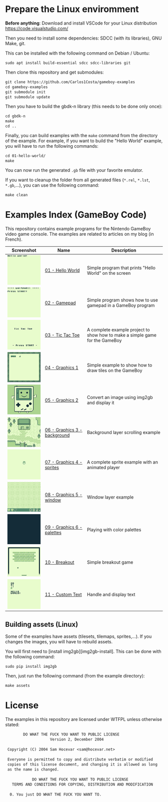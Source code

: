 # Prepare the Linux enviromment

**Before anything**: Download and install VSCode for your Linux distribution https://code.visualstudio.com/

Then you need to install some dependencies: SDCC (with its libraries), GNU Make, git.

This can be installed with the following command on Debian / Ubuntu:

    sudo apt install build-essential sdcc sdcc-libraries git

Then clone this repository and get submodules:

    git clone https://github.com/Carlos1Costa/gameboy-examples
    cd gameboy-examples
    git submodule init
    git submodule update

Then you have to build the gbdk-n library (this needs to be done only once):

    cd gbdk-n
    make
    cd ..

Finally, you can build examples with the `make` command from the directory of the example. 
For example, if you want to build the "Hello World" example, you will have to run the following commands:

    cd 01-hello-world/
    make

You can now run the generated `.gb` file with your favorite emulator.

If you want to cleanup the folder from all generated files (`*.rel`, `*.lst`, `*.gb`,...), you can use the following command:

    make clean


# Examples Index (GameBoy Code)

This repository contains example programs for the Nintendo GameBoy video game console. The examples are related to articles on my blog (in French).


| Screenshot                                              | Name                                                       | Description                                                                  |
|---------------------------------------------------------|------------------------------------------------------------|------------------------------------------------------------------------------|
| ![](./01-hello-world/hello_screenshot.png)              | [01 - Hello World](./01-hello-world/)                      | Simple program that prints "Hello World" on the screen                       |
| ![](./02-gamepad/gamepad_screenshot.gif)                | [02 - Gamepad](./02-gamepad/)                              | Simple program shows how to use gamepad in a GameBoy program                 |
| ![](./03-tic-tac-toe/tictactoe_screenshot.gif)          | [03 - Tic Tac Toe](./03-tic-tac-toe/)                      | A complete example project to show how to make a simple game for the GameBoy |
| ![](./04-graphics1/graphics1_screenshot.png)            | [04 - Graphics 1](./04-graphics1/)                         | Simple example to show how to draw tiles on the GameBoy                      |
| ![](./05-graphics2/graphics2_screenshot.png)            | [05 - Graphics 2](./05-graphics2/)                         | Convert an image using img2gb and display it                                 |
| ![](./06-graphics3-background/graphics3_screenshot.gif) | [06 - Graphics 3 - background](./06-graphics3-background/) | Background layer scrolling example                                           |
| ![](./07-graphics4-sprites/graphics4_screenshot.gif)    | [07 - Graphics 4 - sprites](./07-graphics4-sprites/)       | A complete sprite example with an animated player                            |
| ![](./08-graphics5-window/graphics5_screenshot.gif)     | [08 - Graphics 5 - window](./08-graphics5-window/)         | Window layer example                                                         |
| ![](./09-graphics6-palette/graphics6_screenshot.gif)    | [09 - Graphics 6 - palettes](./09-graphics6-palette/)      | Playing with color palettes                                                  |
| ![](./10-breakout/breakout_screenshot.gif)              | [10 - Breakout](./10-breakout/)                            | Simple breakout game                                                         |
| ![](./11-custom-text/text_screenshot.png)               | [11 - Custom Text](./11-custom-text/)                      | Handle and display text                                                      |


## Building assets (Linux)

Some of the examples have assets (tilesets, tilemaps, sprites,...). If you changes the images, you will have to rebuild assets.

You will first need to [install img2gb][img2gb-install]. This can be done with the following command:

    sudo pip install img2gb

Then, just run the following command (from the example directory):

    make assets

# License

The examples in this repository are licensed under WTFPL unless otherwise stated:

```
        DO WHAT THE FUCK YOU WANT TO PUBLIC LICENSE
                    Version 2, December 2004

 Copyright (C) 2004 Sam Hocevar <sam@hocevar.net>

 Everyone is permitted to copy and distribute verbatim or modified
 copies of this license document, and changing it is allowed as long
 as the name is changed.

            DO WHAT THE FUCK YOU WANT TO PUBLIC LICENSE
   TERMS AND CONDITIONS FOR COPYING, DISTRIBUTION AND MODIFICATION

  0. You just DO WHAT THE FUCK YOU WANT TO.
```